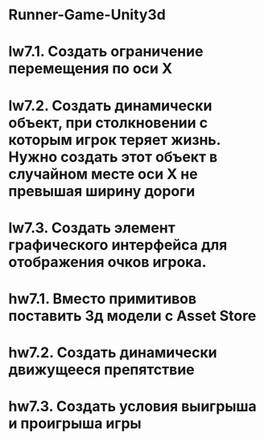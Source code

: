 # Runner-Game-Unity3d

# lw7.1. Создать ограничение перемещения по оси Х
# lw7.2. Создать динамически объект, при столкновении с которым игрок теряет жизнь. Нужно создать этот объект  в случайном месте оси Х не превышая ширину дороги 
# lw7.3. Создать элемент графического интерфейса для отображения очков игрока.

# hw7.1. Вместо примитивов поставить 3д модели с Asset Store
# hw7.2. Cоздать динамически движущееся препятствие
# hw7.3. Создать условия выигрыша и проигрыша игры